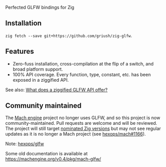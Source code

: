 Perfected GLFW bindings for Zig

## Installation
`zig fetch --save git+https://github.com/griush/zig-glfw`.

## Features

* Zero-fuss installation, cross-compilation at the flip of a switch, and broad platform support.
* 100% API coverage. Every function, type, constant, etc. has been exposed in a ziggified API.

See also: [What does a ziggified GLFW API offer?](https://machengine.org/pkg/mach-glfw/)

## Community maintained

The [Mach engine](https://machengine.org/) project no longer uses GLFW, and so this project is now community-maintained. Pull requests are welcome and will be reviewed. The project will still target [nominated Zig versions](https://machengine.org/about/zig-version/) but may not see regular updates as it is no longer a Mach project (see [hexops/mach#1166](https://github.com/hexops/mach/issues/1166)).

Note: [hexops/glfw]()

Some old documentation is available at https://machengine.org/v0.4/pkg/mach-glfw/
